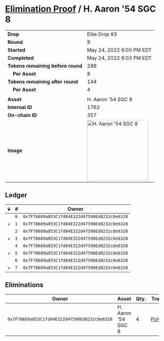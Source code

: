 # [Elimination Proof](./readme.md) / H. Aaron &#039;54 SGC 8

|||
|---|---|
| **Drop** | Elite Drop #3 |
| **Round** | 9 |
| **Started** | May 24, 2022 6:00 PM EDT |
| **Completed** | May 24, 2022 6:03 PM EDT |
| **Tokens remaining before round** | 288 |
| **&nbsp;&nbsp;&nbsp;&nbsp;Per Asset** | 8 |
| **Tokens remaining after round** | 144 |
| **&nbsp;&nbsp;&nbsp;&nbsp;Per Asset** | 4 |
| | |
| **Asset** | H. Aaron &#039;54 SGC 8 |
| **Internal ID** | 1762 |
| **On-chain ID** | 357 |
| **Image** | <img src="https://tcdn.blokpax.com/9648a5d9-141a-4f3c-99fb-f6cff1d3364f/ab2aeb5eafa81a6c8269ce22cddeea476ca381c38d46bb1dd8c648bd081be4a4.png" height="200" alt="H. Aaron &#039;54 SGC 8" /> |

## Ledger

| 💀 | # | Owner |
| --- | --- | --- |
|  | `0` | `0x7F78689a853C1fd84E322d47590Ed8232c0e6328` |
| 💀 | `1` | `0x7F78689a853C1fd84E322d47590Ed8232c0e6328` |
|  | `2` | `0x7F78689a853C1fd84E322d47590Ed8232c0e6328` |
| 💀 | `3` | `0x7F78689a853C1fd84E322d47590Ed8232c0e6328` |
|  | `4` | `0x7F78689a853C1fd84E322d47590Ed8232c0e6328` |
| 💀 | `5` | `0x7F78689a853C1fd84E322d47590Ed8232c0e6328` |
|  | `6` | `0x7F78689a853C1fd84E322d47590Ed8232c0e6328` |
| 💀 | `7` | `0x7F78689a853C1fd84E322d47590Ed8232c0e6328` |


## Eliminations

| Owner | Asset | Qty. | Transaction |
| --- | --- | --- | --- |
| `0x7F78689a853C1fd84E322d47590Ed8232c0e6328` | H. Aaron '54 SGC 8 | 4 | [Polygonscan](https://polygonscan.com/tx/0xaf48f4cbfc06231cc9013e3d358b9dff513d1027323da2368abcd02f0db7ee38) |
